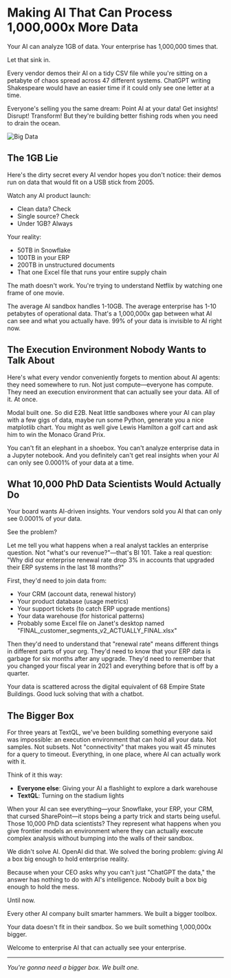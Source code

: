 # Making AI That Can Process 1,000,000x More Data

Your AI can analyze 1GB of data. Your enterprise has 1,000,000 times that.

Let that sink in.

Every vendor demos their AI on a tidy CSV file while you're sitting on a petabyte of chaos spread across 47 different systems. ChatGPT writing Shakespeare would have an easier time if it could only see one letter at a time.

Everyone's selling you the same dream: Point AI at your data! Get insights! Disrupt! Transform! But they're building better fishing rods when you need to drain the ocean.

![Big Data](/images/blog/big-data/header.png)

## **The 1GB Lie**

Here's the dirty secret every AI vendor hopes you don't notice: their demos run on data that would fit on a USB stick from 2005.

Watch any AI product launch:

- Clean data? Check
- Single source? Check
- Under 1GB? Always

Your reality:

- 50TB in Snowflake
- 100TB in your ERP
- 200TB in unstructured documents
- That one Excel file that runs your entire supply chain

The math doesn't work. You're trying to understand Netflix by watching one frame of one movie.

The average AI sandbox handles 1-10GB. The average enterprise has 1-10 petabytes of operational data. That's a 1,000,000x gap between what AI can see and what you actually have. 99% of your data is invisible to AI right now.

## **The Execution Environment Nobody Wants to Talk About**

Here's what every vendor conveniently forgets to mention about AI agents: they need somewhere to run. Not just compute—everyone has compute. They need an execution environment that can actually see your data. All of it. At once.

Modal built one. So did E2B. Neat little sandboxes where your AI can play with a few gigs of data, maybe run some Python, generate you a nice matplotlib chart. You might as well give Lewis Hamilton a golf cart and ask him to win the Monaco Grand Prix.

You can't fit an elephant in a shoebox. You can't analyze enterprise data in a Jupyter notebook. And you definitely can't get real insights when your AI can only see 0.0001% of your data at a time.

## **What 10,000 PhD Data Scientists Would Actually Do**

Your board wants AI-driven insights. Your vendors sold you AI that can only see 0.0001% of your data.

See the problem?

Let me tell you what happens when a real analyst tackles an enterprise question. Not "what's our revenue?"—that's BI 101. Take a real question: "Why did our enterprise renewal rate drop 3% in accounts that upgraded their ERP systems in the last 18 months?"

First, they'd need to join data from:

- Your CRM (account data, renewal history)
- Your product database (usage metrics)
- Your support tickets (to catch ERP upgrade mentions)
- Your data warehouse (for historical patterns)
- Probably some Excel file on Janet's desktop named "FINAL_customer_segments_v2_ACTUALLY_FINAL.xlsx"

Then they'd need to understand that "renewal rate" means different things in different parts of your org. They'd need to know that your ERP data is garbage for six months after any upgrade. They'd need to remember that you changed your fiscal year in 2021 and everything before that is off by a quarter.

Your data is scattered across the digital equivalent of 68 Empire State Buildings. Good luck solving that with a chatbot.

## **The Bigger Box**

For three years at TextQL, we've been building something everyone said was impossible: an execution environment that can hold all your data. Not samples. Not subsets. Not "connectivity" that makes you wait 45 minutes for a query to timeout. Everything, in one place, where AI can actually work with it.

Think of it this way:

- **Everyone else**: Giving your AI a flashlight to explore a dark warehouse
- **TextQL**: Turning on the stadium lights

When your AI can see everything—your Snowflake, your ERP, your CRM, that cursed SharePoint—it stops being a party trick and starts being useful. Those 10,000 PhD data scientists? They represent what happens when you give frontier models an environment where they can actually execute complex analysis without bumping into the walls of their sandbox.

We didn't solve AI. OpenAI did that. We solved the boring problem: giving AI a box big enough to hold enterprise reality.

Because when your CEO asks why you can't just "ChatGPT the data," the answer has nothing to do with AI's intelligence. Nobody built a box big enough to hold the mess.

Until now.

Every other AI company built smarter hammers. We built a bigger toolbox.

Your data doesn't fit in their sandbox. So we built something 1,000,000x bigger.

Welcome to enterprise AI that can actually see your enterprise.

---

*You're gonna need a bigger box. We built one.*
